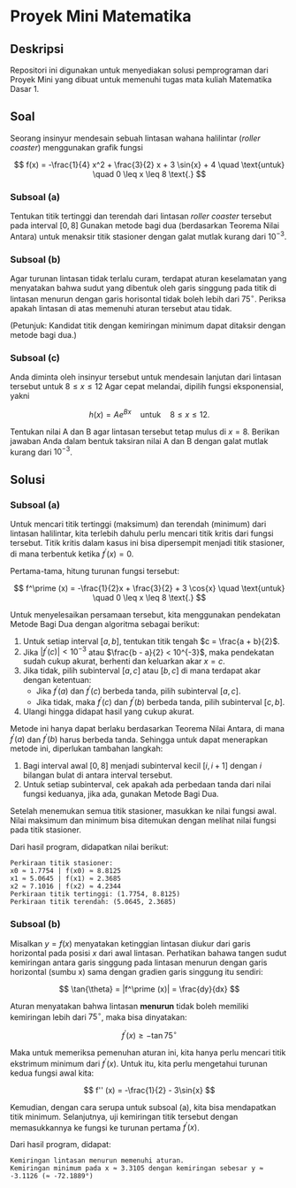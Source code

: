 # Proyek Mini Matematika


## Deskripsi
Repositori ini digunakan untuk menyediakan solusi pemprograman dari Proyek Mini yang dibuat untuk memenuhi tugas mata kuliah Matematika Dasar 1.

## Soal
Seorang insinyur mendesain sebuah lintasan wahana halilintar (*roller coaster*) menggunakan grafik
fungsi

$$
f(x) = -\frac{1}{4} x^2 + \frac{3}{2} x + 3 \sin{x} + 4 \quad \text{untuk} \quad 0 \leq x \leq 8 \text{.}
$$

### Subsoal (a)
Tentukan titik tertinggi dan terendah dari lintasan *roller coaster* tersebut pada interval $[0, 8]$ Gunakan metode bagi dua (berdasarkan Teorema Nilai Antara) untuk menaksir titik stasioner dengan galat mutlak kurang dari $10^{-3}$.

### Subsoal (b)
Agar turunan lintasan tidak terlalu curam, terdapat aturan keselamatan yang menyatakan bahwa sudut yang dibentuk oleh garis singgung pada titik di lintasan menurun dengan garis horisontal tidak boleh lebih dari $75^\circ$. Periksa apakah lintasan di atas memenuhi aturan tersebut atau tidak.

(Petunjuk: Kandidat titik dengan kemiringan minimum dapat ditaksir dengan metode bagi dua.)

### Subsoal (c)
Anda diminta oleh insinyur tersebut untuk mendesain lanjutan dari lintasan tersebut untuk $8 ≤ x ≤ 12$ Agar cepat melandai, dipilih fungsi eksponensial, yakni 

$$
h(x) = Ae^{Bx} \quad \text{untuk} \quad 8 \leq x \leq 12 \text{.}
$$

Tentukan nilai A dan B agar lintasan tersebut tetap mulus di $x = 8$. Berikan jawaban Anda dalam bentuk taksiran nilai A dan B dengan galat mutlak kurang dari $10^{-3}$.

## Solusi
### Subsoal (a)
Untuk mencari titik tertinggi (maksimum) dan terendah (minimum) dari lintasan halilintar, kita terlebih dahulu perlu mencari titik kritis dari fungsi tersebut. Titik kritis dalam kasus ini bisa dipersempit menjadi titik stasioner, di mana terbentuk ketika $f^\prime (x) = 0$.

Pertama-tama, hitung turunan fungsi tersebut:

$$
f^\prime (x) = -\frac{1}{2}x + \frac{3}{2} + 3 \cos{x} \quad \text{untuk} \quad 0 \leq x \leq 8 \text{.}
$$

Untuk menyelesaikan persamaan tersebut, kita menggunakan pendekatan Metode Bagi Dua dengan algoritma sebagai berikut:
1. Untuk setiap interval $[a, b]$, tentukan titik tengah $c = \frac{a + b}{2}$.
2. Jika $|f^\prime (c)| < 10^{-3}$ atau $\frac{b - a}{2} < 10^{-3}$, maka pendekatan sudah cukup akurat, berhenti dan keluarkan akar $x = c$.
3. Jika tidak, pilih subinterval $[a, c]$ atau $[b, c]$ di mana terdapat akar dengan ketentuan:
    - Jika $f^\prime (a)$ dan $f^\prime (c)$ berbeda tanda, pilih subinterval $[a, c]$.
    - Jika tidak, maka $f^\prime (c)$ dan $f^\prime (b)$ berbeda tanda, pilih subinterval $[c, b]$.
4. Ulangi hingga didapat hasil yang cukup akurat.

Metode ini hanya dapat berlaku berdasarkan Teorema Nilai Antara, di mana $f^\prime (a)$ dan $f^\prime (b)$ harus berbeda tanda. Sehingga untuk dapat menerapkan metode ini, diperlukan tambahan langkah:
1. Bagi interval awal $[0, 8]$ menjadi subinterval kecil $[i, i + 1]$ dengan $i$ bilangan bulat di antara interval tersebut.
2. Untuk setiap subinterval, cek apakah ada perbedaan tanda dari nilai fungsi keduanya, jika ada, gunakan Metode Bagi Dua.

Setelah menemukan semua titik stasioner, masukkan ke nilai fungsi awal. Nilai maksimum dan minimum bisa ditemukan dengan melihat nilai fungsi pada titik stasioner.

Dari hasil program, didapatkan nilai berikut:  
    
    Perkiraan titik stasioner:
    x0 ≈ 1.7754 | f(x0) ≈ 8.8125
    x1 ≈ 5.0645 | f(x1) ≈ 2.3685
    x2 ≈ 7.1016 | f(x2) ≈ 4.2344
    Perkiraan titik tertinggi: (1.7754, 8.8125)
    Perkiraan titik terendah: (5.0645, 2.3685)


### Subsoal (b)
Misalkan $y = f(x)$ menyatakan ketinggian lintasan diukur dari garis horizontal pada posisi $x$ dari awal lintasan. Perhatikan bahawa tangen sudut kemiringan antara garis singgung pada lintasan menurun dengan garis horizontal (sumbu x) sama dengan gradien garis singgung itu sendiri:

$$
\tan{\theta} = |f^\prime (x)| = \frac{dy}{dx}
$$

Aturan menyatakan bahwa lintasan **menurun** tidak boleh memiliki kemiringan lebih dari $75^\circ$, maka bisa dinyatakan:

$$
f^\prime (x) \geq - \tan{75^\circ}
$$

Maka untuk memeriksa pemenuhan aturan ini, kita hanya perlu mencari titik ekstrimum minimum dari $f^\prime (x)$. Untuk itu, kita perlu mengetahui turunan kedua fungsi awal kita:

$$
f'' (x) = -\frac{1}{2} - 3\sin{x}
$$

Kemudian, dengan cara serupa untuk subsoal (a), kita bisa mendapatkan titik minimum. Selanjutnya, uji kemiringan titik tersebut dengan memasukkannya ke fungsi ke turunan pertama $f^\prime (x)$.

Dari hasil program, didapat:

    Kemiringan lintasan menurun memenuhi aturan.
    Kemiringan minimum pada x ≈ 3.3105 dengan kemiringan sebesar y ≈ -3.1126 (≈ -72.1889°)

